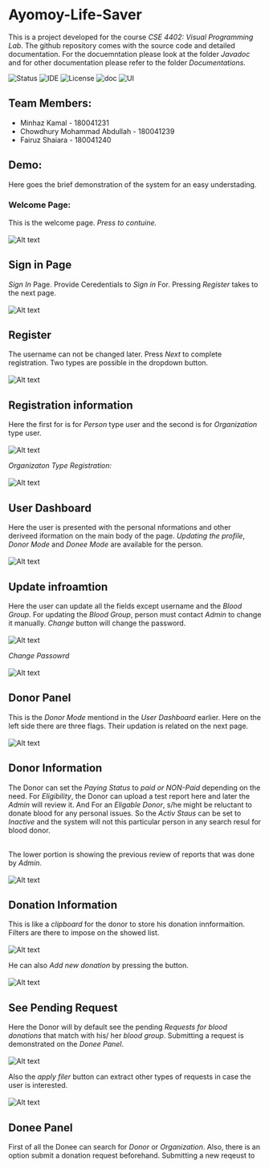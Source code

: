 # Ayomoy-Life-Saver

This is a project developed for the course *CSE 4402: Visual Programming Lab*.
The github repository comes with the source code and detailed documentation.
For the docuemntation please look at the folder *Javadoc* and for other documentation please
refer to the folder *Documentations*.

![Status](https://img.shields.io/badge/Status-Complete-brightgreen)
![IDE](https://img.shields.io/badge/IDE-IntelliJ%20IDEA-blue)
![License](https://img.shields.io/badge/license-MIT-orange.svg)
![doc]()
![UI]()


## Team Members:
* Minhaz Kamal - 180041231
* Chowdhury Mohammad Abdullah - 180041239
* Fairuz Shaiara - 180041240

## Demo: 
Here goes the brief demonstration  of the system for an easy understading.
### Welcome Page:
This is the welcome page. *Press to contuine.*<br/><br/>
![Alt text]()

## Sign in Page
*Sign In* Page. Provide Ceredentials to *Sign in* For. Pressing *Register* takes to the next page.<br/><br/>
![Alt text]()

## Register 
The username can not be changed later. Press *Next* to complete registration. Two types are possible in the dropdown button. <br/><br/>
![Alt text]()

## Registration information 
Here the first for is for *Person* type user and the second is for *Organization* type user.<br/><br/>
![Alt text]()

*Organizaton Type Registration:*<br/><br/>
![Alt text]()

## User Dashboard
Here the user is presented with the personal nformations and other deriveed iformation on the main body of the page. *Updating the profile*, *Donor Mode* and *Donee Mode* are available for the person.<br/><br/>
![Alt text]()

## Update infroamtion 
Here the user can update all the fields except username and the *Blood Group*. For updating the *Blood Group*, person must contact *Admin* to change it manually. *Change* button will change the password.<br/><br/>
![Alt text]()

*Change Passowrd*<br/><br/>
![Alt text]()

## Donor Panel
This is the *Donor Mode* mentiond in the *User Dashboard* earlier. Here on the left side there are three flags. Their updation is related on the next page.<br/><br/>
![Alt text]()

## Donor Information
The Donor can set the *Paying Status* to *paid or NON-Paid* depending on the need. For *Eligibility*, the Donor can upload a test report here and later the *Admin* will review it. And For an *Eligable Donor*, s/he might be reluctant to donate blood for any personal issues. So the *Activ Staus* can be set to *Inactive* and the system will not this particular person in any search resul for blood donor.<br/><br/>

The lower portion is showing the previous review of reports that was done by *Admin*.<br/><br/>
![Alt text]()

## Donation Information
This is like a *clipboard* for the donor to store his donation innformaition. Filters are there to impose on the showed list.<br/><br/>
![Alt text]()

 He can also *Add new donation* by pressing the button.<br/><br/>
![Alt text]()

## See Pending Request
Here the Donor will by default see the pending *Requests for blood donations* that match with his/ her *blood group*. Submitting a request is demonstrated on the *Donee Panel*.<br/><br/>
![Alt text]()

Also the *apply filer* button can extract other types of requests in case the user is interested.<br/><br/>
![Alt text]()

## Donee Panel 
First of all the Donee can search for *Donor* or *Organization*. Also, there is an option submit a donation request beforehand. Submitting a new reqeust to  